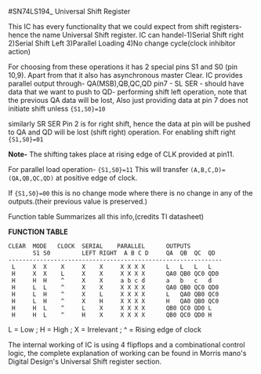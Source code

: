 #SN74LS194_ Universal Shift Register

This IC has every functionality that we could expect from shift registers- hence the name Universal Shift register. 
IC can handel-1)Serial Shift right 2)Serial Shift Left 3)Parallel Loading  4)No change cycle(clock inhibitor action) 

For choosing from these operations it has 2 special pins S1 and S0 (pin 10,9). Apart from that it also has asynchronous master Clear.
IC provides parallel output through- QA(MSB),QB,QC,QD 
pin7 - SL SER - should have data that we want to push to QD- performing shift left operation, note that the previous QA data will be lost, Also just providing data at pin 7 does not initiate shift unless 
`{S1,S0}=10`

similarly SR SER Pin 2 is for right shift, hence the data at pin will be pushed to QA and QD will be lost (shift right) operation. For enabling shift right `{S1,S0}=01`

**Note-** The shifting takes place at rising edge of CLK provided at pin11. 

For parallel load operation- `{S1,S0}=11` This will transfer `(A,B,C,D)=(QA,QB,QC,QD)` at positive edge of clock.

If `{S1,S0}=00` this is no change mode where there is no change in any of the outputs.(their previous value is preserved.)

Function table Summarizes all this info,(credits TI datasheet)

**FUNCTION TABLE**

```
CLEAR  MODE   CLOCK  SERIAL    PARALLEL      OUTPUTS
       S1 S0         LEFT RIGHT  A B C D     QA  QB  QC  QD
-------------------------------------------------------------
 L     X  X    X     X    X     X X X X      L   L   L   L
 H     X  X    L     X    X     X X X X      QA0 QB0 QC0 QD0
 H     H  H    ^     X    X     a b c d      a   b   c   d
 H     L  L    ^     X    X     X X X X      QA0 QB0 QC0 QD0
 H     L  H    ^     X    L     X X X X      L   QA0 QB0 QC0
 H     L  H    ^     X    H     X X X X      H   QA0 QB0 QC0
 H     H  L    ^     L    X     X X X X      QB0 QC0 QD0 L
 H     H  L    ^     H    X     X X X X      QB0 QC0 QD0 H
```
L = Low ; H = High ; X = Irrelevant ; ^ = Rising edge of clock


The internal working of IC is using 4 flipflops and a combinational control logic, the complete explanation of working can be found in Morris mano's Digital Design's Universal Shift register section. 


